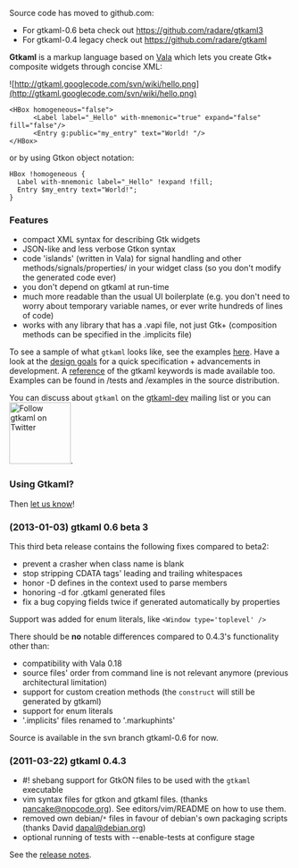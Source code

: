 Source code has moved to github.com:
  * For gtkaml-0.6 beta check out https://github.com/radare/gtkaml3
  * For gtkaml-0.4 legacy check out https://github.com/radare/gtkaml

**Gtkaml** is a markup language based on [Vala](http://live.gnome.org/Vala) which lets you create Gtk+ composite widgets through concise XML:

![http://gtkaml.googlecode.com/svn/wiki/hello.png](http://gtkaml.googlecode.com/svn/wiki/hello.png)
```
<HBox homogeneous="false">  
      <Label label="_Hello" with-mnemonic="true" expand="false" fill="false"/>  
      <Entry g:public="my_entry" text="World! "/>
</HBox>
```

or by using Gtkon object notation:

```
HBox !homogeneous {
  Label with-mnemonic label="_Hello" !expand !fill;
  Entry $my_entry text="World!";
}
```

### Features ###
  * compact XML syntax for describing Gtk widgets
  * JSON-like and less verbose Gtkon syntax
  * code 'islands' (written in Vala) for signal handling and other methods/signals/properties/ in your widget class (so you don't modify the generated code ever)
  * you don't depend on gtkaml at run-time
  * much more readable than the usual UI boilerplate (e.g. you don't need to worry about temporary variable names, or ever write hundreds of lines of code)
  * works with any library that has a .vapi file, not just Gtk+ (composition methods can be specified in the .implicits file)


To see a sample of what `gtkaml` looks like, see the examples [here](Example.md).
Have a look at the [design goals](DesignGoals.md) for a quick specification + advancements in development. A [reference](Reference.md) of the gtkaml keywords is made available too. Examples can be found in /tests and /examples in the source distribution.

You can discuss about `gtkaml` on the [gtkaml-dev](http://groups.google.com/group/gtkaml-dev) mailing list or you can <a href='http://www.twitter.com/gtkaml'><img width='110' alt='Follow gtkaml on Twitter' src='http://twitter-badges.s3.amazonaws.com/follow_us-a.png' /></a>.

### Using Gtkaml? ###
Then [let us know](GtkamlUsers.md)!

### (2013-01-03) gtkaml 0.6 beta 3 ###
This third beta release contains the following fixes compared to beta2:
  * prevent a crasher when class name is blank
  * stop stripping CDATA tags' leading and trailing whitespaces
  * honor -D defines in the context used to parse members
  * honoring -d for .gtkaml generated files
  * fix a bug copying fields twice if generated automatically by properties

Support was added for enum literals, like `<Window type='toplevel' />`

There should be **no** notable differences compared to 0.4.3's functionality other than:
  * compatibility with Vala 0.18
  * source files' order from command line is not relevant anymore (previous architectural limitation)
  * support for custom creation methods (the `construct` will still be generated by gtkaml)
  * support for enum literals
  * '.implicits' files renamed to '.markuphints'

Source is available in the svn branch gtkaml-0.6 for now.


### (2011-03-22) gtkaml 0.4.3 ###
  * #! shebang support for GtkON files to be used with the `gtkaml` executable
  * vim syntax files for gtkon and gtkaml files. (thanks pancake@nopcode.org). See editors/vim/README on how to use them.
  * removed own debian/`*` files in favour of debian's own packaging scripts (thanks David <dapal@debian.org>)
  * optional running of tests with --enable-tests at configure stage

See the [release notes](ReleaseNotes.md).

